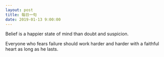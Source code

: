 ```yaml
---
layout: post
title: 每日一句
date: 2019-01-13 9:00:00
---
```


Belief is a happier state of mind than doubt and suspicion. 

Everyone who fears failure should work harder and harder with a faithful heart as long as he lasts. 